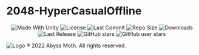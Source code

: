 # 2048-HyperCasualOffline

<p align="center">
  <a>
    <img alt="Made With Unity" src="https://img.shields.io/badge/made%20with-Unity-57b9d3.svg?logo=Unity">
  </a>
  <a>
    <img alt="License" src="https://img.shields.io/github/license/RimuruDev/2048-HyperCasualOffline?logo=github">
  </a>
  <a>
    <img alt="Last Commit" src="https://img.shields.io/github/last-commit/RimuruDev/2048-HyperCasualOffline?logo=Mapbox&color=orange">
  </a>
  <a>
    <img alt="Repo Size" src="https://img.shields.io/github/repo-size/RimuruDev/2048-HyperCasualOffline?logo=VirtualBox">
  </a>
  <a>
    <img alt="Downloads" src="https://img.shields.io/github/downloads/RimuruDev/2048-HyperCasualOffline/total?color=brightgreen">
  </a>
  <a>
    <img alt="Last Release" src="https://img.shields.io/github/v/release/RimuruDev/2048-HyperCasualOffline?include_prereleases&logo=Dropbox&color=yellow">
  </a>
  <a>
    <img alt="GitHub stars" src="https://img.shields.io/github/stars/RimuruDev/2048-HyperCasualOffline?branch=master&label=Stars&logo=GitHub&logoColor=ffffff&labelColor=282828&color=informational&style=flat">
  </a>
    <a>
    <img alt="GitHub user stars" src="https://img.shields.io/github/stars/RimuruDev?affiliations=OWNER&branch=main&label=User%20Stars&logo=GitHub&logoColor=ffffff&labelColor=282828&color=informational&style=flat">
  </a>
</p>

 ![Logo](https://user-images.githubusercontent.com/85500556/205096707-cffc8d24-ce1b-45a5-8130-9a81ec366a3a.png)
 ® 2022 Abyss Moth. All rights reserved.
